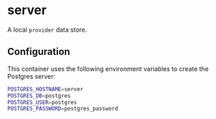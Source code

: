 # server

A local `provider` data store.

## Configuration

This container uses the following environment variables to create the Postgres server:

```bash
POSTGRES_HOSTNAME=server
POSTGRES_DB=postgres
POSTGRES_USER=postgres
POSTGRES_PASSWORD=postgres_password
```